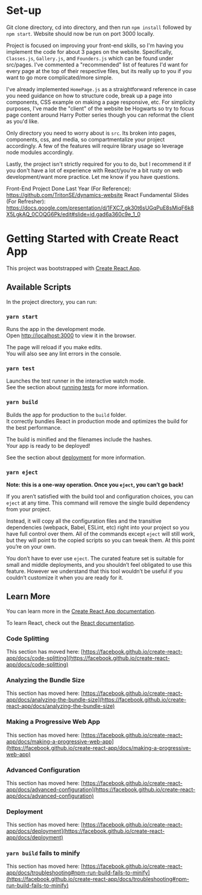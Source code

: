 # Set-up

Git clone directory, cd into directory, and then run `npm install` followed by `npm start`. Website should now be run on port 3000 locally. 

Project is focused on improving your front-end skills, so I'm having you implement the code for about 3 pages on the website. Specifically, `Classes.js`, `Gallery.js`, and `Founders.js` which can be found under src/pages. I've commented a "recommended" list of features I'd want for every page at the top of their respective files, but its really up to you if you want to go more complicated/more simple.

I've already implemented `HomePage.js` as a straightforward reference in case you need guidance on how to structure code, break up a page into components, CSS example on making a page responsive, etc. For simplicity purposes, I've made the "client" of the website be Hogwarts so try to focus page content around Harry Potter series though you can reformat the client as you'd like.

Only directory you need to worry about is `src`. Its broken into pages, components, css, and media, so compartmentalize your project accordingly. A few of the features will require library usage so leverage node modules accordingly.

Lastly, the project isn't strictly required for you to do, but I recommend it if you don't have a lot of experience with React/you're a bit rusty on web development/want more practice. Let me know if you have questions.

Front-End Project Done Last Year (For Reference): https://github.com/TritonSE/dynamics-website
React Fundamental Slides (For Refresher): https://docs.google.com/presentation/d/1FXC7_gk30t6sUGqPuE8sMiqF6k8X5LgkAQ_0COQG6Pk/edit#slide=id.gad6a360c9e_1_0

# Getting Started with Create React App

This project was bootstrapped with [Create React App](https://github.com/facebook/create-react-app).

## Available Scripts

In the project directory, you can run:

### `yarn start`

Runs the app in the development mode.\
Open [http://localhost:3000](http://localhost:3000) to view it in the browser.

The page will reload if you make edits.\
You will also see any lint errors in the console.

### `yarn test`

Launches the test runner in the interactive watch mode.\
See the section about [running tests](https://facebook.github.io/create-react-app/docs/running-tests) for more information.

### `yarn build`

Builds the app for production to the `build` folder.\
It correctly bundles React in production mode and optimizes the build for the best performance.

The build is minified and the filenames include the hashes.\
Your app is ready to be deployed!

See the section about [deployment](https://facebook.github.io/create-react-app/docs/deployment) for more information.

### `yarn eject`

**Note: this is a one-way operation. Once you `eject`, you can’t go back!**

If you aren’t satisfied with the build tool and configuration choices, you can `eject` at any time. This command will remove the single build dependency from your project.

Instead, it will copy all the configuration files and the transitive dependencies (webpack, Babel, ESLint, etc) right into your project so you have full control over them. All of the commands except `eject` will still work, but they will point to the copied scripts so you can tweak them. At this point you’re on your own.

You don’t have to ever use `eject`. The curated feature set is suitable for small and middle deployments, and you shouldn’t feel obligated to use this feature. However we understand that this tool wouldn’t be useful if you couldn’t customize it when you are ready for it.

## Learn More

You can learn more in the [Create React App documentation](https://facebook.github.io/create-react-app/docs/getting-started).

To learn React, check out the [React documentation](https://reactjs.org/).

### Code Splitting

This section has moved here: [https://facebook.github.io/create-react-app/docs/code-splitting](https://facebook.github.io/create-react-app/docs/code-splitting)

### Analyzing the Bundle Size

This section has moved here: [https://facebook.github.io/create-react-app/docs/analyzing-the-bundle-size](https://facebook.github.io/create-react-app/docs/analyzing-the-bundle-size)

### Making a Progressive Web App

This section has moved here: [https://facebook.github.io/create-react-app/docs/making-a-progressive-web-app](https://facebook.github.io/create-react-app/docs/making-a-progressive-web-app)

### Advanced Configuration

This section has moved here: [https://facebook.github.io/create-react-app/docs/advanced-configuration](https://facebook.github.io/create-react-app/docs/advanced-configuration)

### Deployment

This section has moved here: [https://facebook.github.io/create-react-app/docs/deployment](https://facebook.github.io/create-react-app/docs/deployment)

### `yarn build` fails to minify

This section has moved here: [https://facebook.github.io/create-react-app/docs/troubleshooting#npm-run-build-fails-to-minify](https://facebook.github.io/create-react-app/docs/troubleshooting#npm-run-build-fails-to-minify)
